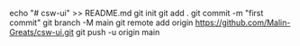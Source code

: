 echo "# csw-ui" >> README.md
git init
git add .
git commit -m "first commit"
git branch -M main
git remote add origin https://github.com/Malin-Greats/csw-ui.git
git push -u origin main
